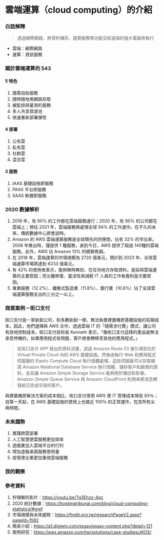 # 雲端運算（cloud computing）的介紹

### 白話解釋

> 透過網際網路，將資料儲存、運算服務等功能交給遠端的強大電腦來執行

* 雲端：網際網路
* 運算：資訊服務

### 關於雲端運算的 543
#### 5 特色
1. 隨需自助服務
2. 隨時隨地用網路存取
3. 被監控與量測的服務
4. 多人共享資源池
5. 快速重新部署彈性

#### 4 部署
1. 公有雲
2. 私有雲
3. 社群雲
4. 混合雲

#### 3 服務
1. IAAS 基礎設施即服務
2. PAAS 平台即服務
3. SAAS 軟體即服務

### 2020 數據解析
1. 2019 年，有 60% 的工作都在雲端服務運行；2020 年，有 90% 的公司都在雲端上；預估 2021 年，雲端服務將處理全球 94% 的工作運作。在不久的未來，傳統數據中心將會過時。
2. Amazon 的 AWS 雲端運算服務是全球領先的供應商，佔有 32% 的市佔率。2006 年推出時，僅提供 1 種服務，直到今日，AWS 提供了超過 140種的雲端服務。此外，AWS 佔 Amazon 13% 的總銷售額。
3. 在 2018 年，雲端運算的市場規模為 2720 億美元，預計到 2023 年，全球雲端運算市場將達到 6233 億美元。
4. 有 42% 的使用者表示，能夠無時無刻、在任何地方存取資料，是採用雲端運算的主要原因；而災難修復、靈活性與減輕 IT 人員的工作負擔則是次要原因。
5. 專業服務（12.2%）、離散式製造業（11.8%）、銀行業（10.6%）佔了全球雲端運算服務支出的三分之一以上。

### 商業案例－街口支付
街口支付是一家新創公司，和多數新創一樣，無法負擔建置機房基礎設施的前期成本。因此，他們選擇與 AWS 合作，透過雲端 IT 的「隨需求付費」模式，讓公司有效地控制成本。街口支付技術長 Kenneth 表示，「像街口支付這樣的產品是無法承受停機的，如果應用程式有問題，客戶將會轉移至其他的應用程式。」

> 從街口支付 APP 發出的資料流量，透過 Amazon Route 53 被引導到位於 Virtual Private Cloud 內的 AWS 基礎設施。然後由執行 Web 和應用程式伺服器的 Elastic Compute Cloud 執行個體處理。這些伺服器可以存取複寫 Amazon Relational Database Service 執行個體、儲存客戶和廠商的資料，並且讓 Amazon Simple Storage Service 能夠用於備份和影像。Amazon Simple Queue Service  與 Amazon CloudFront 則用來將消息轉發給已完成交易的客戶。

與建置機房解決方案的成本相比，街口支付使用 AWS 使 IT 管理成本降低 83％；自第一天起，在 AWS 基礎設施的使用上也接近 100％ 的正常運作，包含所有尖峰時間。

### 未來趨勢
1. 實踐跨雲部署
2. 人工智慧使雲服務更加效率
3. 遊戲業加入雲端平台的行列
4. 增加虛擬桌面服務使用量
5. 疫情使企業更加重視雲端服務

### 我的觀察


### 參考資料
1. 秒理解的影片：https://youtu.be/Tg3Ehzz-4qc
2. 2020 統計數據：https://hostingtribunal.com/blog/cloud-computing-statistics/#gref 
3. 市場規模與未來趨勢：https://findit.org.tw/researchPageV2.aspx?pageId=1582 
4. 簡易介紹：https://a1.digiwin.com/essay/essay-content.php?detail=121 
5. 案例研究：https://aws.amazon.com/tw/solutions/case-studies/JKOS/ 














